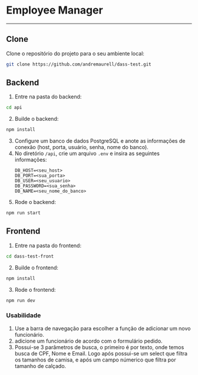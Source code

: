 # **Employee Manager**

---

## **Clone**
Clone o repositório do projeto para o seu ambiente local:
```bash
git clone https://github.com/andremaurell/dass-test.git
```

## **Backend**
1. Entre na pasta do backend:
```bash
cd api
```
2. Builde o backend:
```bash
npm install
```

3. Configure um banco de dados PostgreSQL e anote as informações de conexão (host, porta, usuário, senha, nome do banco).
4. No diretório `/api`, crie um arquivo `.env` e insira as seguintes informações:
   ```env
   DB_HOST=<seu_host>
   DB_PORT=<sua_porta>
   DB_USER=<seu_usuario>
   DB_PASSWORD=<sua_senha>
   DB_NAME=<seu_nome_do_banco>

5. Rode o backend:
```bash
npm run start
```

## **Frontend**
1. Entre na pasta do frontend:
```bash
cd dass-test-front
```

2. Builde o frontend:
```bash
npm install
```

3. Rode o frontend:
```bash
npm run dev
```

### **Usabilidade**
1. Use a barra de navegação para escolher a função de adicionar um novo funcionário.
2. adicione um funcionário de acordo com o formulário pedido.
3. Possui-se 3 parâmetros de busca, o primeiro é por texto, onde temos busca de CPF, Nome e Email. Logo após possui-se um select que filtra os tamanhos de camisa, e após um campo númerico que filtra por tamanho de calçado.
